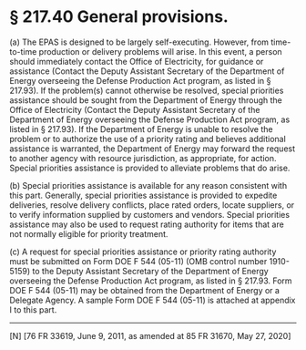 # § 217.40   General provisions.

(a) The EPAS is designed to be largely self-executing. However, from time-to-time production or delivery problems will arise. In this event, a person should immediately contact the Office of Electricity, for guidance or assistance (Contact the Deputy Assistant Secretary of the Department of Energy overseeing the Defense Production Act program, as listed in § 217.93). If the problem(s) cannot otherwise be resolved, special priorities assistance should be sought from the Department of Energy through the Office of Electricity (Contact the Deputy Assistant Secretary of the Department of Energy overseeing the Defense Production Act program, as listed in § 217.93). If the Department of Energy is unable to resolve the problem or to authorize the use of a priority rating and believes additional assistance is warranted, the Department of Energy may forward the request to another agency with resource jurisdiction, as appropriate, for action. Special priorities assistance is provided to alleviate problems that do arise.


(b) Special priorities assistance is available for any reason consistent with this part. Generally, special priorities assistance is provided to expedite deliveries, resolve delivery conflicts, place rated orders, locate suppliers, or to verify information supplied by customers and vendors. Special priorities assistance may also be used to request rating authority for items that are not normally eligible for priority treatment.


(c) A request for special priorities assistance or priority rating authority must be submitted on Form DOE F 544 (05-11) (OMB control number 1910-5159) to the Deputy Assistant Secretary of the Department of Energy overseeing the Defense Production Act program, as listed in § 217.93. Form DOE F 544 (05-11) may be obtained from the Department of Energy or a Delegate Agency. A sample Form DOE F 544 (05-11) is attached at appendix I to this part.



---

[N] [76 FR 33619, June 9, 2011, as amended at 85 FR 31670, May 27, 2020]




